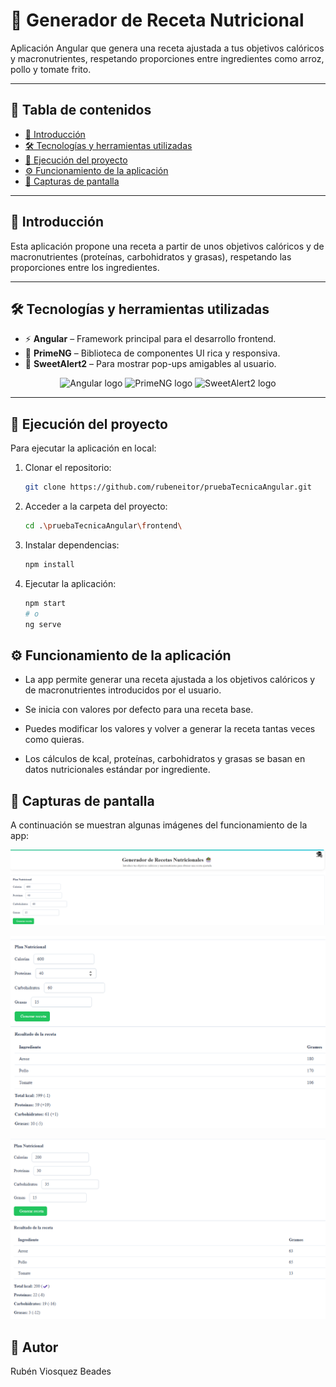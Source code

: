 # 🥗 Generador de Receta Nutricional

Aplicación Angular que genera una receta ajustada a tus objetivos calóricos y macronutrientes, respetando proporciones entre ingredientes como arroz, pollo y tomate frito.

---

## 📑 Tabla de contenidos

- [📌 Introducción](#-introducción)
- [🛠️ Tecnologías y herramientas utilizadas](#-tecnologías-y-herramientas-utilizadas)
- [🚀 Ejecución del proyecto](#-ejecución-del-proyecto)
- [⚙️ Funcionamiento de la aplicación](#-funcionamiento-de-la-aplicación)
- [📸 Capturas de pantalla](#-capturas-de-pantalla)

---

## 📌 Introducción

Esta aplicación propone una receta a partir de unos objetivos calóricos y de macronutrientes (proteínas, carbohidratos y grasas), respetando las proporciones entre los ingredientes.

---

## 🛠️ Tecnologías y herramientas utilizadas

- ⚡ **Angular** – Framework principal para el desarrollo frontend.
- 🎨 **PrimeNG** – Biblioteca de componentes UI rica y responsiva.
- 💬 **SweetAlert2** – Para mostrar pop-ups amigables al usuario.

<div align="center">
  <img src="https://angular.io/assets/images/logos/angular/angular.svg" width="80" alt="Angular logo" />
  <img src="https://primefaces.org/cdn/primeng/images/primeng-logo-dark.svg" width="140" alt="PrimeNG logo" />
  <img src="https://sweetalert2.github.io/images/SweetAlert2.png" width="140" alt="SweetAlert2 logo" />
</div>

---

## 🚀 Ejecución del proyecto

Para ejecutar la aplicación en local:

1. Clonar el repositorio:

   ```bash
   git clone https://github.com/rubeneitor/pruebaTecnicaAngular.git 
   ```
2. Acceder a la carpeta del proyecto:
    ```bash
    cd .\pruebaTecnicaAngular\frontend\
    ```
3. Instalar dependencias:
    ```bash
    npm install
    ```
4. Ejecutar la aplicación:
    ```bash
    npm start 
    # o
    ng serve
    ```

## ⚙️ Funcionamiento de la aplicación
- La app permite generar una receta ajustada a los objetivos calóricos y de macronutrientes introducidos por el usuario.

- Se inicia con valores por defecto para una receta base.

- Puedes modificar los valores y volver a generar la receta tantas veces como quieras.

- Los cálculos de kcal, proteínas, carbohidratos y grasas se basan en datos nutricionales estándar por ingrediente.

## 📸 Capturas de pantalla
A continuación se muestran algunas imágenes del funcionamiento de la app:

<p align="center"> <img src="image.png" width="600" alt="Captura 1" /> </p> <p align="center"> <img src="image-1.png" width="600" alt="Captura 2" /> </p> <p align="center"> <img src="image-3.png" width="600" alt="Captura 3" /> </p>


## 🧠 Autor
Rubén Viosquez Beades

 